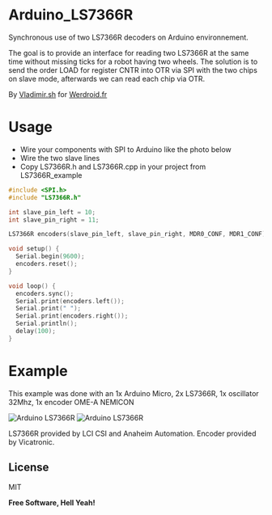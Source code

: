Arduino_LS7366R
===============

Synchronous use of two LS7366R decoders on Arduino environnement.

The goal is to provide an interface for reading two LS7366R at the same time without missing ticks for a robot having two wheels.
The solution is to send the order LOAD for register CNTR into OTR via SPI with the two chips on slave mode, afterwards we can read each chip via OTR.

By [Vladimir.sh](http://vladimir.sh) for [Werdroid.fr](http://werdroid.fr)

Usage
=========

- Wire your components with SPI to Arduino like the photo below
- Wire the two slave lines
- Copy LS7366R.h and LS7366R.cpp in your project from LS7366R_example

```cpp
#include <SPI.h>
#include "LS7366R.h"

int slave_pin_left = 10;
int slave_pin_right = 11;

LS7366R encoders(slave_pin_left, slave_pin_right, MDR0_CONF, MDR1_CONF);

void setup() {
  Serial.begin(9600);
  encoders.reset();
}

void loop() {
  encoders.sync();
  Serial.print(encoders.left());
  Serial.print(" ");
  Serial.print(encoders.right());
  Serial.println();
  delay(100);
}
```

Example
=========

This example was done with an 1x Arduino Micro, 2x LS7366R, 1x oscillator 32Mhz, 1x encoder OME-A NEMICON

![Arduino LS7366R](https://raw.githubusercontent.com/werdroid/Arduino_LS7366R/master/LS7366R_example/breadboard_pic_mini.jpg)
![Arduino LS7366R](https://raw.githubusercontent.com/werdroid/Arduino_LS7366R/master/LS7366R_example_fritzing/LS7366R_double_mini.jpg)

LS7366R provided by LCI CSI and Anaheim Automation.
Encoder provided by Vicatronic.

License
----

MIT

**Free Software, Hell Yeah!**
